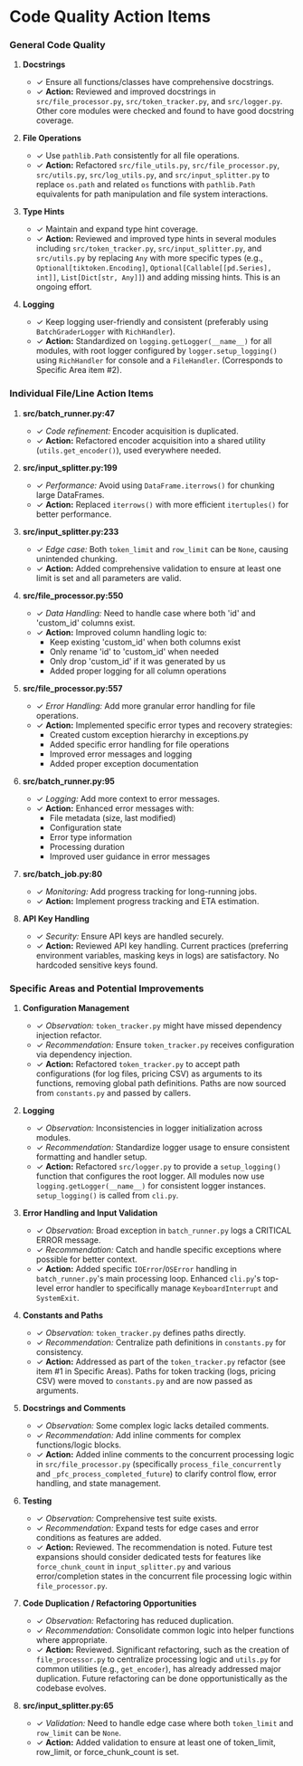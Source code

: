 # Code Quality Action Items

### General Code Quality

1. **Docstrings**

   - ✓ Ensure all functions/classes have comprehensive docstrings.
   - ✓ **Action:** Reviewed and improved docstrings in `src/file_processor.py`, `src/token_tracker.py`, and `src/logger.py`. Other core modules were checked and found to have good docstring coverage.

2. **File Operations**

   - ✓ Use `pathlib.Path` consistently for all file operations.
   - ✓ **Action:** Refactored `src/file_utils.py`, `src/file_processor.py`, `src/utils.py`, `src/log_utils.py`, and `src/input_splitter.py` to replace `os.path` and related `os` functions with `pathlib.Path` equivalents for path manipulation and file system interactions.

3. **Type Hints**

   - ✓ Maintain and expand type hint coverage.
   - ✓ **Action:** Reviewed and improved type hints in several modules including `src/token_tracker.py`, `src/input_splitter.py`, and `src/utils.py` by replacing `Any` with more specific types (e.g., `Optional[tiktoken.Encoding]`, `Optional[Callable[[pd.Series], int]]`, `List[Dict[str, Any]]`) and adding missing hints. This is an ongoing effort.

4. **Logging**
   - ✓ Keep logging user-friendly and consistent (preferably using `BatchGraderLogger` with `RichHandler`).
   - ✓ **Action:** Standardized on `logging.getLogger(__name__)` for all modules, with root logger configured by `logger.setup_logging()` using `RichHandler` for console and a `FileHandler`. (Corresponds to Specific Area item #2).

### Individual File/Line Action Items

1. **src/batch_runner.py:47**

   - ✓ _Code refinement:_ Encoder acquisition is duplicated.
   - ✓ **Action:** Refactored encoder acquisition into a shared utility (`utils.get_encoder()`), used everywhere needed.

2. **src/input_splitter.py:199**

   - ✓ _Performance:_ Avoid using `DataFrame.iterrows()` for chunking large DataFrames.
   - ✓ **Action:** Replaced `iterrows()` with more efficient `itertuples()` for better performance.

3. **src/input_splitter.py:233**

   - ✓ _Edge case:_ Both `token_limit` and `row_limit` can be `None`, causing unintended chunking.
   - ✓ **Action:** Added comprehensive validation to ensure at least one limit is set and all parameters are valid.

4. **src/file_processor.py:550**

   - ✓ _Data Handling:_ Need to handle case where both 'id' and 'custom_id' columns exist.
   - ✓ **Action:** Improved column handling logic to:
     - Keep existing 'custom_id' when both columns exist
     - Only rename 'id' to 'custom_id' when needed
     - Only drop 'custom_id' if it was generated by us
     - Added proper logging for all column operations

5. **src/file_processor.py:557**

   - ✓ _Error Handling:_ Add more granular error handling for file operations.
   - ✓ **Action:** Implemented specific error types and recovery strategies:
     - Created custom exception hierarchy in exceptions.py
     - Added specific error handling for file operations
     - Improved error messages and logging
     - Added proper exception documentation

6. **src/batch_runner.py:95**

   - ✓ _Logging:_ Add more context to error messages.
   - ✓ **Action:** Enhanced error messages with:
     - File metadata (size, last modified)
     - Configuration state
     - Error type information
     - Processing duration
     - Improved user guidance in error messages

7. **src/batch_job.py:80**

   - ✓ _Monitoring:_ Add progress tracking for long-running jobs.
   - ✓ **Action:** Implement progress tracking and ETA estimation.

8. **API Key Handling**

   - ✓ _Security:_ Ensure API keys are handled securely.
   - ✓ **Action:** Reviewed API key handling. Current practices (preferring environment variables, masking keys in logs) are satisfactory. No hardcoded sensitive keys found.

### Specific Areas and Potential Improvements

1. **Configuration Management**

   - ✓ _Observation:_ `token_tracker.py` might have missed dependency injection refactor.
   - ✓ _Recommendation:_ Ensure `token_tracker.py` receives configuration via dependency injection.
   - ✓ **Action:** Refactored `token_tracker.py` to accept path configurations (for log files, pricing CSV) as arguments to its functions, removing global path definitions. Paths are now sourced from `constants.py` and passed by callers.

2. **Logging**

   - ✓ _Observation:_ Inconsistencies in logger initialization across modules.
   - ✓ _Recommendation:_ Standardize logger usage to ensure consistent formatting and handler setup.
   - ✓ **Action:** Refactored `src/logger.py` to provide a `setup_logging()` function that configures the root logger. All modules now use `logging.getLogger(__name__)` for consistent logger instances. `setup_logging()` is called from `cli.py`.

3. **Error Handling and Input Validation**

   - ✓ _Observation:_ Broad exception in `batch_runner.py` logs a CRITICAL ERROR message.
   - ✓ _Recommendation:_ Catch and handle specific exceptions where possible for better context.
   - ✓ **Action:** Added specific `IOError`/`OSError` handling in `batch_runner.py`'s main processing loop. Enhanced `cli.py`'s top-level error handler to specifically manage `KeyboardInterrupt` and `SystemExit`.

4. **Constants and Paths**

   - ✓ _Observation:_ `token_tracker.py` defines paths directly.
   - ✓ _Recommendation:_ Centralize path definitions in `constants.py` for consistency.
   - ✓ **Action:** Addressed as part of the `token_tracker.py` refactor (see item #1 in Specific Areas). Paths for token tracking (logs, pricing CSV) were moved to `constants.py` and are now passed as arguments.

5. **Docstrings and Comments**

   - ✓ _Observation:_ Some complex logic lacks detailed comments.
   - ✓ _Recommendation:_ Add inline comments for complex functions/logic blocks.
   - ✓ **Action:** Added inline comments to the concurrent processing logic in `src/file_processor.py` (specifically `process_file_concurrently` and `_pfc_process_completed_future`) to clarify control flow, error handling, and state management.

6. **Testing**

   - ✓ _Observation:_ Comprehensive test suite exists.
   - ✓ _Recommendation:_ Expand tests for edge cases and error conditions as features are added.
   - ✓ **Action:** Reviewed. The recommendation is noted. Future test expansions should consider dedicated tests for features like `force_chunk_count` in `input_splitter.py` and various error/completion states in the concurrent file processing logic within `file_processor.py`.

7. **Code Duplication / Refactoring Opportunities**

   - ✓ _Observation:_ Refactoring has reduced duplication.
   - ✓ _Recommendation:_ Consolidate common logic into helper functions where appropriate.
   - ✓ **Action:** Reviewed. Significant refactoring, such as the creation of `file_processor.py` to centralize processing logic and `utils.py` for common utilities (e.g., `get_encoder`), has already addressed major duplication. Future refactoring can be done opportunistically as the codebase evolves.

8. **src/input_splitter.py:65**
   - ✓ _Validation:_ Need to handle edge case where both `token_limit` and `row_limit` can be `None`.
   - ✓ **Action:** Added validation to ensure at least one of token_limit, row_limit, or force_chunk_count is set.
